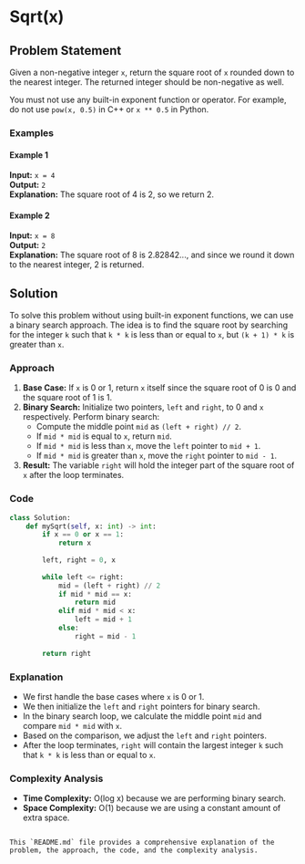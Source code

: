 
# Sqrt(x)

## Problem Statement

Given a non-negative integer `x`, return the square root of `x` rounded down to the nearest integer. The returned integer should be non-negative as well.

You must not use any built-in exponent function or operator. For example, do not use `pow(x, 0.5)` in C++ or `x ** 0.5` in Python.

### Examples

#### Example 1

**Input:** `x = 4`  
**Output:** `2`  
**Explanation:** The square root of 4 is 2, so we return 2.

#### Example 2

**Input:** `x = 8`  
**Output:** `2`  
**Explanation:** The square root of 8 is 2.82842..., and since we round it down to the nearest integer, 2 is returned.

## Solution

To solve this problem without using built-in exponent functions, we can use a binary search approach. The idea is to find the square root by searching for the integer `k` such that `k * k` is less than or equal to `x`, but `(k + 1) * k` is greater than `x`.

### Approach

1. **Base Case:** If `x` is 0 or 1, return `x` itself since the square root of 0 is 0 and the square root of 1 is 1.
2. **Binary Search:** Initialize two pointers, `left` and `right`, to 0 and `x` respectively. Perform binary search:
    - Compute the middle point `mid` as `(left + right) // 2`.
    - If `mid * mid` is equal to `x`, return `mid`.
    - If `mid * mid` is less than `x`, move the `left` pointer to `mid + 1`.
    - If `mid * mid` is greater than `x`, move the `right` pointer to `mid - 1`.
3. **Result:** The variable `right` will hold the integer part of the square root of `x` after the loop terminates.

### Code

```python
class Solution:
    def mySqrt(self, x: int) -> int:
        if x == 0 or x == 1:
            return x
        
        left, right = 0, x
        
        while left <= right:
            mid = (left + right) // 2
            if mid * mid == x:
                return mid
            elif mid * mid < x:
                left = mid + 1
            else:
                right = mid - 1
        
        return right
```

### Explanation

- We first handle the base cases where `x` is 0 or 1.
- We then initialize the `left` and `right` pointers for binary search.
- In the binary search loop, we calculate the middle point `mid` and compare `mid * mid` with `x`.
- Based on the comparison, we adjust the `left` and `right` pointers.
- After the loop terminates, `right` will contain the largest integer `k` such that `k * k` is less than or equal to `x`.

### Complexity Analysis

- **Time Complexity:** O(log x) because we are performing binary search.
- **Space Complexity:** O(1) because we are using a constant amount of extra space.
```

This `README.md` file provides a comprehensive explanation of the problem, the approach, the code, and the complexity analysis.
